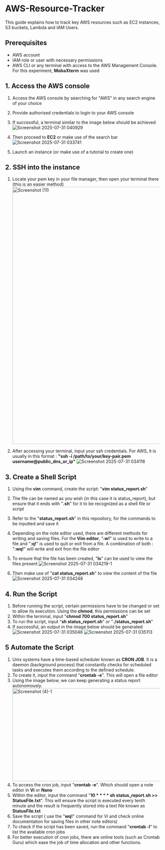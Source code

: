 # AWS-Resource-Tracker

This guide explains how to track key AWS resources such as EC2 instances, S3 buckets, Lambda and IAM Users.

## Prerequisites
- AWS account
- IAM role or user with necessary permissions
- AWS CLI or any terminal with access to the AWS Management Console. For this experiment, **MobaXterm** was used

## 1. Access the AWS console
1. Access the AWS console by searching for "AWS" in any search engine of your choice
2. Provide authorised credentials to login to your AWS console
3. If successful, a terminal similar to the image below should be achieved
![Screenshot 2025-07-31 040929](https://github.com/user-attachments/assets/40c30854-a0a9-4002-a9c4-9c5b6eb96791)
  
5. Then proceed to **EC2** or make use of the search bar
   ![Screenshot 2025-07-31 033741](https://github.com/user-attachments/assets/e2dc16c9-c2e9-4c4b-8f3e-2f90488fc0d4)

6. Launch an instance (or make use of a tutorial to create one)

## 2. SSH into the instance
1. Locate your pem key in your file manager, then open your terminal there (this is an easier method)
   <img width="1600" height="835" alt="Screenshot (11)" src="https://github.com/user-attachments/assets/43908526-9d0e-43bb-8d02-2d914ff936cc" />

2. After accessing your terminal, input your ssh credentials. For AWS, it is usually in this format : **"ssh -i /path/to/your/key-pair.pem username@public_dns_or_ip"**
   ![Screenshot 2025-07-31 034116](https://github.com/user-attachments/assets/9c3521b6-f4f4-48c7-9854-18b88d281e96)

## 3. Create a Shell Script
1. Using the **vim** command, create the script: "**vim status_report.sh**"
2. The file can be named as you wish (in this case it is status_report), but ensure that it ends with "**.sh**" for it to be recognized as a shell file or script
3. Refer to the "**status_report.sh**" in this repository, for the commands to be inputted and save it
4. Depending on the note editor used, there are different methods for writing and saving files. For the **Vim editor**, "**:w!**" is used to write to a file and "**:q!**" is used to quit or exit from a file. A combination of both : "**:wq!**" will write and exit fron the file editor
5. To ensure that the file has been created, "**ls**" can be used to view the files present
   ![Screenshot 2025-07-31 034219-1](https://github.com/user-attachments/assets/271c8d0e-9807-4796-acab-d54fc3ba3fb8)
   
6. Then make use of "**cat status_report.sh**" to view the content of the file
![Screenshot 2025-07-31 034248](https://github.com/user-attachments/assets/7fb204b6-75aa-4f2a-931e-4af15741d1b2)


## 4. Run the Script
1. Before running the script, certain permissions have to be changed or set to allow its execution. Using the **chmod**, this permissions can be set
2. Within the terminal, input "**chmod 700 status_report.sh**"
3. To run the script, input "**sh status_report.sh**" or "**./status_report.sh**"
4. If successful, an output in the image below should be generated
   ![Screenshot 2025-07-31 035046](https://github.com/user-attachments/assets/bf61def8-1f73-4ca4-bb1d-9d90e5faf1b3)
   ![Screenshot 2025-07-31 035113](https://github.com/user-attachments/assets/be80f063-79cb-4a6d-b78b-98c4b2ce686a)


## 5 Automate the Script
1. Unix systems have a time-based scheduler known as **CRON JOB**. It is a daemon (background process) that constantly checks for scheduled tasks and executes them according to the defined schedule.
2. To create it, input the command "**crontab -e**". This will open a file editor
3. Using the image below, we can keep generating a status report autonomously.
   <img width="1366" height="302" alt="Screenshot (4)-1" src="https://github.com/user-attachments/assets/0f317f09-1ed3-44f3-a6dd-1f1d30f69dc6" />
4. To access the cron job, input "**crontab -e**". Which should open a note editor in **Vi** or **Nano**
5. Within the editor, input the command "__10 * * * * sh status_report.sh >> StatusFile.txt__". This will ensure the script is executed every tenth minute and the result is frequently stored into a text file known as **StatusFile.txt**
6. Save the script ( use the "**wq!**" command for Vi and check online documentation for saving files in other note editors)
7. To check if the script has been saved, run the command "**crontab -l**" to list the available cron jobs
8. For better execution of cron jobs, there are online tools (such as Crontab Guru) which ease the job of time allocation and other functions.

   
